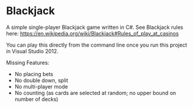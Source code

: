 # Blackjack
A simple single-player Blackjack game written in C#. See Blackjack rules here: https://en.wikipedia.org/wiki/Blackjack#Rules_of_play_at_casinos

You can play this directly from the command line once you run this project in Visual Studio 2012.

Missing Features:
- No placing bets
- No double down, split
- No multi-player mode
- No counting (as cards are selected at random; no upper bound on number of decks)
